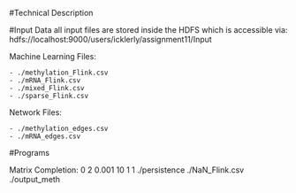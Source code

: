 #Technical Description

#Input Data
all input files are stored inside the HDFS which is accessible via: hdfs://localhost:9000/users/icklerly/assignment11/Input

Machine Learning Files:
    
    - ./methylation_Flink.csv
    - ./mRNA_Flink.csv
    - ./mixed_Flink.csv
    - ./sparse_Flink.csv

Network Files:
    
    - ./methylation_edges.csv
    - ./mRNA_edges.csv

#Programs

Matrix Completion:
0 2 0.001 10 1 1  ./persistence ./NaN_Flink.csv ./output_meth


